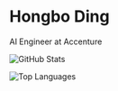 # Hongbo Ding

AI Engineer at Accenture

![GitHub Stats](https://github-readme-stats.vercel.app/api?username=Din829&show_icons=true&theme=default&hide_border=true&hide=prs)

![Top Languages](https://github-readme-stats.vercel.app/api/top-langs/?username=Din829&layout=compact&theme=default&hide_border=true)
